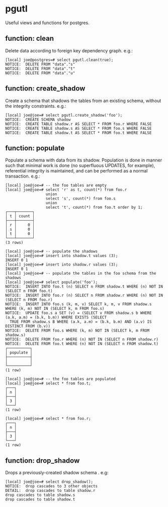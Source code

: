 # pgutl

Useful views and functions for postgres.

## function: clean

Delete data according to foreign key dependency graph. e.g.:

    [local] joe@postgres=# select pgutl.clean(true);
    NOTICE:  DELETE FROM "data"."s"
    NOTICE:  DELETE FROM "data"."t"
    NOTICE:  DELETE FROM "data"."u"


## function: create_shadow

Create a schema that shadows the tables from an existing schema, without the integrity constraints. e.g.:

    [local] joe@joe=# select pgutl.create_shadow('foo');
    NOTICE:  CREATE SCHEMA shadow
    NOTICE:  CREATE TABLE shadow.r AS SELECT * FROM foo.r WHERE FALSE
    NOTICE:  CREATE TABLE shadow.s AS SELECT * FROM foo.s WHERE FALSE
    NOTICE:  CREATE TABLE shadow.t AS SELECT * FROM foo.t WHERE FALSE


## function: populate

Populate a schema with data from its shadow. Population is done in manner such that minimal work is done (no superfluous UPDATES, for example), referential integrity is maintained, and can be performed as a normal transaction. e.g.:

    [local] joe@joe=# -- the foo tables are empty
    [local] joe@joe=# select 'r' as t, count(*) from foo.r
                      union
                      select 's', count(*) from foo.s
                      union
                      select 't', count(*) from foo.t order by 1;
    ┌───┬───────┐
    │ t │ count │
    ├───┼───────┤
    │ r │     0 │
    │ s │     0 │
    │ t │     0 │
    └───┴───────┘
    (3 rows)

    [local] joe@joe=# -- populate the shadows
    [local] joe@joe=# insert into shadow.t values (3);
    INSERT 0 1
    [local] joe@joe=# insert into shadow.r values (3);
    INSERT 0 1
    [local] joe@joe=# -- populate the tables in the foo schema from the shadows
    [local] joe@joe=# select populate('foo');
    NOTICE:  INSERT INTO foo.t (n) SELECT n FROM shadow.t WHERE (n) NOT IN (SELECT n FROM foo.t)
    NOTICE:  INSERT INTO foo.r (n) SELECT n FROM shadow.r WHERE (n) NOT IN (SELECT n FROM foo.r)
    NOTICE:  INSERT INTO foo.s (k, m, v) SELECT k, m, v FROM shadow.s WHERE (k, m) NOT IN (SELECT k, m FROM foo.s)
    NOTICE:  UPDATE foo.s a SET (v) = (SELECT v FROM shadow.s b WHERE (a.k, a.m) = (b.k, b.m)) WHERE EXISTS (SELECT
      TRUE FROM shadow.s B WHERE (a.k, a.m) = (b.k, b.m) AND (a.v) IS DISTINCT FROM (b.v))
    NOTICE:  DELETE FROM foo.s WHERE (k, m) NOT IN (SELECT k, m FROM shadow.s)
    NOTICE:  DELETE FROM foo.r WHERE (n) NOT IN (SELECT n FROM shadow.r)
    NOTICE:  DELETE FROM foo.t WHERE (n) NOT IN (SELECT n FROM shadow.t)
    ┌──────────┐
    │ populate │
    ├──────────┤
    │          │
    └──────────┘
    (1 row)

    [local] joe@joe=# -- the foo tables are populated
    [local] joe@joe=# select * from foo.t;
    ┌───┐
    │ n │
    ├───┤
    │ 3 │
    └───┘
    (1 row)

    [local] joe@joe=# select * from foo.r;
    ┌───┐
    │ n │
    ├───┤
    │ 3 │
    └───┘
    (1 row)


## function: drop_shadow

Drops a previously-created shadow schema . e.g:

    [local] joe@joe=# select drop_shadow();
    NOTICE:  drop cascades to 3 other objects
    DETAIL:  drop cascades to table shadow.r
    drop cascades to table shadow.s
    drop cascades to table shadow.t